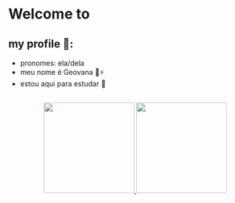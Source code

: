 # Welcome to
## my profile 🌠:
     
- pronomes: ela/dela
- meu nome é Geovana :guitar::zap:
- estou aqui para estudar 📖

##

<div align="center">
 <a href="https://github.com/assisfarias">
 <img height="180em" src="https://github-readme-stats.vercel.app/api?username=assisfarias&show_icons=true&theme=dark&include_all_commits=true&count_private=true"/>
 <img height="180em" src="https://github-readme-stats.vercel.app/api/top-langs/?username=assisfarias&layout=compact&langs_count=7&theme=dark"/>
</div>

##

